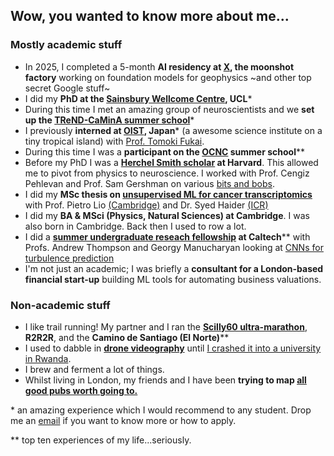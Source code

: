 ## Wow, you wanted to know more about me...

### Mostly academic stuff
* In 2025, I completed a 5-month **AI residency at [X](https://x.company), the moonshot factory** working on foundation models for geophysics ~and other top secret Google  stuff~
* I did my **PhD at the [Sainsbury Wellcome Centre](https://www.sainsburywellcome.org/web/), UCL**\*
* During this time I met an amazing group of neuroscientists and we **set up the [TReND-CaMinA summer school](https://trendinafrica.org/trend-camina/)**\*
* I previously **interned at [OIST](https://www.oist.jp), Japan**\* (a awesome science institute on a tiny tropical island) with [Prof. Tomoki Fukai](https://groups.oist.jp/ncbc). 
* During this time I was a **participant on the [OCNC](https://groups.oist.jp/ocnc/tutors-participants-ocnc2022) summer school**\*\*
* Before my PhD I was a **[Herchel Smith scholar](https://www.emma.cam.ac.uk/about/jobs/harvard/dates/) at Harvard**. This allowed me to pivot from physics to neuroscience. I worked with Prof. Cengiz Pehlevan and Prof. Sam Gershman on various [bits and bobs](../papers/whatmakesneuronspicky/). 
* I did my **MSc thesis on [unsupervised ML for cancer transcriptomics](../papers/oVAErian/)** with Prof. Pietro Lio [(Cambridge)](https://www.cl.cam.ac.uk/~pl219/) and Dr. Syed Haider [(ICR)](https://www.icr.ac.uk)
* I did my **BA & MSci (Physics, Natural Sciences) at Cambridge**. I was also born in Cambridge. Back then I used to row a lot.
* I did a **[summer undergraduate reseach fellowship](https://sfp.caltech.edu/undergraduate-research/programs/surf) at Caltech**\*\* with Profs. Andrew Thompson and Georgy Manucharyan looking at [CNNs for turbulence prediction](../papers/turbulence/)
* I'm not just an academic; I was briefly a **consultant for a London-based financial start-up** building ML tools for automating business valuations.

### Non-academic stuff
* I like trail running! My partner and I ran the **[Scilly60 ultra-marathon](https://scilly60.co.uk)**, **R2R2R**, and the **Camino de Santiago (El Norte)**\*\*
* I used to dabble in **[drone videography](https://www.instagram.com/tomgeorgedroneson)** until [I crashed it into a university in Rwanda](https://www.instagram.com/reel/DBrWe44OShW/?fbclid=IwZXh0bgNhZW0CMTEAAR2RD4mhIZy0aNCziw3Gd0InMr-r7c4_tkvOP7oV8c2671R1ykuaFnEgFe0_aem_w8tE9NYuIPIX7u3T2UwIyw). 
* I brew and ferment a lot of things. 
* Whilst living in London, my friends and I have been **trying to map [all good pubs worth going to.](https://www.google.com/maps/d/edit?mid=1XN_XfVnvRMo0FnufJdWrQLTRyEZMVPEL&ll=51.50715616579335%2C-0.1378428999999759&z=11)** 

\* an amazing experience which I would recommend to any student. Drop me an [email](mailto:tomgeorge1@btinternet.com) if you want to know more or how to apply.

\*\* top ten experiences of my life...seriously. 


